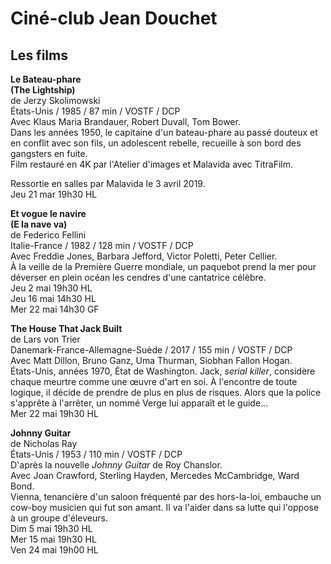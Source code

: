# Ciné-club Jean Douchet

## Les films

**Le Bateau-phare**  
**(The Lightship)**  
de Jerzy Skolimowski  
États-Unis / 1985 / 87 min / VOSTF / DCP  
Avec Klaus Maria Brandauer, Robert Duvall, Tom Bower.  
Dans les années 1950, le capitaine d'un bateau-phare au passé douteux et en conflit avec son fils, un adolescent rebelle, recueille à son bord des gangsters en fuite.  
Film restauré en 4K par l'Atelier d'images et Malavida avec TitraFilm.

Ressortie en salles par Malavida le 3 avril 2019.  
Jeu 21 mar 19h30 HL

**Et vogue le navire**  
**(E la nave va)**  
de Federico Fellini  
Italie-France / 1982 / 128 min / VOSTF / DCP  
Avec Freddie Jones, Barbara Jefford, Victor Poletti, Peter Cellier.  
À la veille de la Première Guerre mondiale, un paquebot prend la mer pour déverser en plein océan les cendres d'une cantatrice célèbre.  
Jeu 2 mai 19h30 HL  
Jeu 16 mai 14h30 HL  
Mer 22 mai 14h30 GF

**The House That Jack Built**  
de Lars von Trier  
Danemark-France-Allemagne-Suède / 2017 / 155 min / VOSTF / DCP  
Avec Matt Dillon, Bruno Ganz, Uma Thurman, Siobhan Fallon Hogan.  
États-Unis, années 1970, État de Washington. Jack, _serial killer_, considère chaque meurtre comme une œuvre d'art en soi. À l'encontre de toute logique, il décide de prendre de plus en plus de risques. Alors que la police s'apprête à l'arrêter, un nommé Verge lui apparaît et le guide...  
Mer 22 mai 19h30 HL

**Johnny Guitar**  
de Nicholas Ray  
États-Unis / 1953 / 110 min / VOSTF / DCP  
D'après la nouvelle _Johnny Guitar_ de Roy Chanslor.  
Avec Joan Crawford, Sterling Hayden, Mercedes McCambridge, Ward Bond.  
Vienna, tenancière d'un saloon fréquenté par des hors-la-loi, embauche un cow-boy musicien qui fut son amant. Il va l'aider dans sa lutte qui l'oppose à un groupe d'éleveurs.  
Dim 5 mai 19h30 HL  
Mer 15 mai 19h30 HL  
Ven 24 mai 19h00 HL

